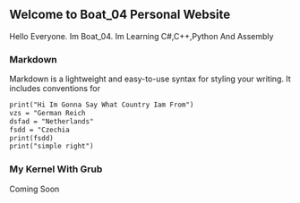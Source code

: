 ## Welcome to Boat_04 Personal Website

Hello Everyone. Im Boat_04. Im Learning C#,C++,Python And Assembly

### Markdown

Markdown is a lightweight and easy-to-use syntax for styling your writing. It includes conventions for

```markdown
print("Hi Im Gonna Say What Country Iam From")
vzs = "German Reich
dsfad = "Netherlands"
fsdd = "Czechia
print(fsdd)
print("simple right")
```
### My Kernel With Grub


Coming Soon
